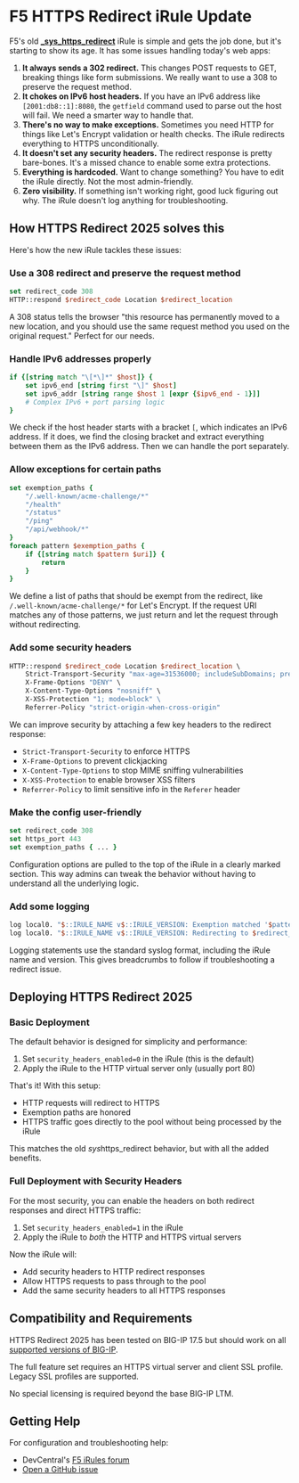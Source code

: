 # F5 HTTPS Redirect iRule Update

F5's old [**_sys_https_redirect**](https://my.f5.com/manage/s/article/K10090418) iRule is simple and gets the job done, but it's starting to show its age. It has some issues handling today's web apps:

1. **It always sends a 302 redirect.** This changes POST requests to GET, breaking things like form submissions. We really want to use a 308 to preserve the request method.
2. **It chokes on IPv6 host headers.** If you have an IPv6 address like `[2001:db8::1]:8080`, the `getfield` command used to parse out the host will fail. We need a smarter way to handle that. 
3. **There's no way to make exceptions.** Sometimes you need HTTP for things like Let's Encrypt validation or health checks. The iRule redirects everything to HTTPS unconditionally.
4. **It doesn't set any security headers.** The redirect response is pretty bare-bones. It's a missed chance to enable some extra protections.
5. **Everything is hardcoded.** Want to change something? You have to edit the iRule directly. Not the most admin-friendly.
6. **Zero visibility.** If something isn't working right, good luck figuring out why. The iRule doesn't log anything for troubleshooting.

## How HTTPS Redirect 2025 solves this

Here's how the new iRule tackles these issues:

### Use a 308 redirect and preserve the request method

```tcl
set redirect_code 308  
HTTP::respond $redirect_code Location $redirect_location
```

A 308 status tells the browser "this resource has permanently moved to a new location, and you should use the same request method you used on the original request." Perfect for our needs.

### Handle IPv6 addresses properly

```tcl
if {[string match "\[*\]*" $host]} {
    set ipv6_end [string first "\]" $host]
    set ipv6_addr [string range $host 1 [expr {$ipv6_end - 1}]]
    # Complex IPv6 + port parsing logic
}  
```

We check if the host header starts with a bracket `[`, which indicates an IPv6 address. If it does, we find the closing bracket and extract everything between them as the IPv6 address. Then we can handle the port separately.

### Allow exceptions for certain paths

```tcl
set exemption_paths {
    "/.well-known/acme-challenge/*" 
    "/health"
    "/status"
    "/ping"
    "/api/webhook/*"
}
foreach pattern $exemption_paths {
    if {[string match $pattern $uri]} {
        return
    }
}
```

We define a list of paths that should be exempt from the redirect, like `/.well-known/acme-challenge/*` for Let's Encrypt. If the request URI matches any of those patterns, we just return and let the request through without redirecting.

### Add some security headers

```tcl
HTTP::respond $redirect_code Location $redirect_location \
    Strict-Transport-Security "max-age=31536000; includeSubDomains; preload" \
    X-Frame-Options "DENY" \
    X-Content-Type-Options "nosniff" \
    X-XSS-Protection "1; mode=block" \  
    Referrer-Policy "strict-origin-when-cross-origin"
```

We can improve security by attaching a few key headers to the redirect response:

- `Strict-Transport-Security` to enforce HTTPS
- `X-Frame-Options` to prevent clickjacking
- `X-Content-Type-Options` to stop MIME sniffing vulnerabilities
- `X-XSS-Protection` to enable browser XSS filters
- `Referrer-Policy` to limit sensitive info in the `Referer` header

### Make the config user-friendly

```tcl
set redirect_code 308
set https_port 443 
set exemption_paths { ... }
```

Configuration options are pulled to the top of the iRule in a clearly marked section. This way admins can tweak the behavior without having to understand all the underlying logic.

### Add some logging

```tcl
log local0. "$::IRULE_NAME v$::IRULE_VERSION: Exemption matched '$pattern' for $uri"
log local0. "$::IRULE_NAME v$::IRULE_VERSION: Redirecting to $redirect_location"  
```

Logging statements use the standard syslog format, including the iRule name and version. This gives breadcrumbs to follow if troubleshooting a redirect issue.

## Deploying HTTPS Redirect 2025

### Basic Deployment 

The default behavior is designed for simplicity and performance:

1. Set `security_headers_enabled=0` in the iRule (this is the default)
2. Apply the iRule to the HTTP virtual server only (usually port 80)

That's it! With this setup:

- HTTP requests will redirect to HTTPS
- Exemption paths are honored 
- HTTPS traffic goes directly to the pool without being processed by the iRule

This matches the old *sys*https_redirect behavior, but with all the added benefits.

### Full Deployment with Security Headers

For the most security, you can enable the headers on both redirect responses and direct HTTPS traffic:

1. Set `security_headers_enabled=1` in the iRule 
2. Apply the iRule to *both* the HTTP and HTTPS virtual servers

Now the iRule will:

- Add security headers to HTTP redirect responses
- Allow HTTPS requests to pass through to the pool
- Add the same security headers to all HTTPS responses

## Compatibility and Requirements

HTTPS Redirect 2025 has been tested on BIG-IP 17.5 but should work on all [supported versions of BIG-IP](https://my.f5.com/manage/s/article/K5903).

The full feature set requires an HTTPS virtual server and client SSL profile. Legacy SSL profiles are supported.

No special licensing is required beyond the base BIG-IP LTM.

## Getting Help

For configuration and troubleshooting help:

- DevCentral's [F5 iRules forum](https://devcentral.f5.com/irules) 
- [Open a GitHub issue](https://github.com/tmarfil/f5-https-redirect-2025/issues)

